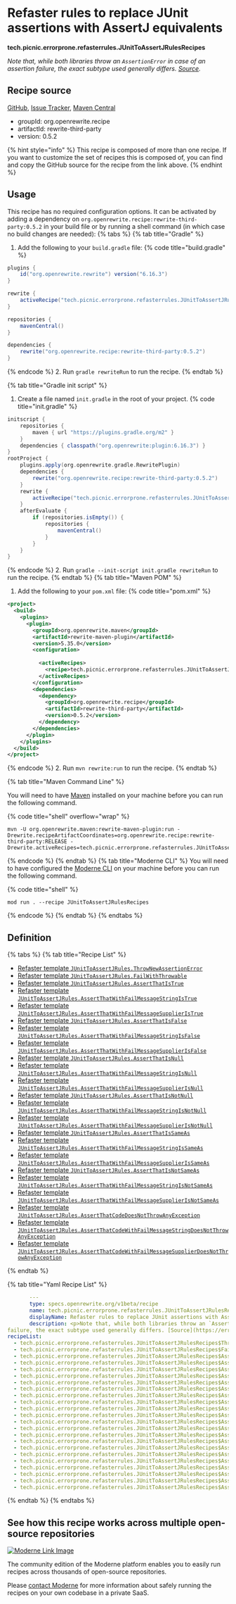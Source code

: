 # Refaster rules to replace JUnit assertions with AssertJ equivalents

**tech.picnic.errorprone.refasterrules.JUnitToAssertJRulesRecipes**

_<p>Note that, while both libraries throw an `AssertionError` in case of an assertion
 failure, the exact subtype used generally differs. [Source](https://error-prone.picnic.tech/refasterrules/JUnitToAssertJRules)._

## Recipe source

[GitHub](https://github.com/search?type=code&q=tech.picnic.errorprone.refasterrules.JUnitToAssertJRulesRecipes), [Issue Tracker](https://github.com/openrewrite/rewrite-third-party/issues), [Maven Central](https://central.sonatype.com/artifact/org.openrewrite.recipe/rewrite-third-party/0.5.2/jar)

* groupId: org.openrewrite.recipe
* artifactId: rewrite-third-party
* version: 0.5.2

{% hint style="info" %}
This recipe is composed of more than one recipe. If you want to customize the set of recipes this is composed of, you can find and copy the GitHub source for the recipe from the link above.
{% endhint %}

## Usage

This recipe has no required configuration options. It can be activated by adding a dependency on `org.openrewrite.recipe:rewrite-third-party:0.5.2` in your build file or by running a shell command (in which case no build changes are needed): 
{% tabs %}
{% tab title="Gradle" %}
1. Add the following to your `build.gradle` file:
{% code title="build.gradle" %}
```groovy
plugins {
    id("org.openrewrite.rewrite") version("6.16.3")
}

rewrite {
    activeRecipe("tech.picnic.errorprone.refasterrules.JUnitToAssertJRulesRecipes")
}

repositories {
    mavenCentral()
}

dependencies {
    rewrite("org.openrewrite.recipe:rewrite-third-party:0.5.2")
}
```
{% endcode %}
2. Run `gradle rewriteRun` to run the recipe.
{% endtab %}

{% tab title="Gradle init script" %}
1. Create a file named `init.gradle` in the root of your project.
{% code title="init.gradle" %}
```groovy
initscript {
    repositories {
        maven { url "https://plugins.gradle.org/m2" }
    }
    dependencies { classpath("org.openrewrite:plugin:6.16.3") }
}
rootProject {
    plugins.apply(org.openrewrite.gradle.RewritePlugin)
    dependencies {
        rewrite("org.openrewrite.recipe:rewrite-third-party:0.5.2")
    }
    rewrite {
        activeRecipe("tech.picnic.errorprone.refasterrules.JUnitToAssertJRulesRecipes")
    }
    afterEvaluate {
        if (repositories.isEmpty()) {
            repositories {
                mavenCentral()
            }
        }
    }
}
```
{% endcode %}
2. Run `gradle --init-script init.gradle rewriteRun` to run the recipe.
{% endtab %}
{% tab title="Maven POM" %}
1. Add the following to your `pom.xml` file:
{% code title="pom.xml" %}
```xml
<project>
  <build>
    <plugins>
      <plugin>
        <groupId>org.openrewrite.maven</groupId>
        <artifactId>rewrite-maven-plugin</artifactId>
        <version>5.35.0</version>
        <configuration>
          
          <activeRecipes>
            <recipe>tech.picnic.errorprone.refasterrules.JUnitToAssertJRulesRecipes</recipe>
          </activeRecipes>
        </configuration>
        <dependencies>
          <dependency>
            <groupId>org.openrewrite.recipe</groupId>
            <artifactId>rewrite-third-party</artifactId>
            <version>0.5.2</version>
          </dependency>
        </dependencies>
      </plugin>
    </plugins>
  </build>
</project>
```
{% endcode %}
2. Run `mvn rewrite:run` to run the recipe.
{% endtab %}

{% tab title="Maven Command Line" %}

You will need to have [Maven](https://maven.apache.org/download.cgi) installed on your machine before you can run the following command.

{% code title="shell" overflow="wrap" %}
```shell
mvn -U org.openrewrite.maven:rewrite-maven-plugin:run -Drewrite.recipeArtifactCoordinates=org.openrewrite.recipe:rewrite-third-party:RELEASE -Drewrite.activeRecipes=tech.picnic.errorprone.refasterrules.JUnitToAssertJRulesRecipes 
```
{% endcode %}
{% endtab %}
{% tab title="Moderne CLI" %}
You will need to have configured the [Moderne CLI](https://docs.moderne.io/moderne-cli/cli-intro) on your machine before you can run the following command.

{% code title="shell" %}
```shell
mod run . --recipe JUnitToAssertJRulesRecipes
```
{% endcode %}
{% endtab %}
{% endtabs %}

## Definition

{% tabs %}
{% tab title="Recipe List" %}
* [Refaster template `JUnitToAssertJRules.ThrowNewAssertionError`](../../../../tech/picnic/errorprone/refasterrules/junittoassertjrulesrecipes$thrownewassertionerrorrecipe.md)
* [Refaster template `JUnitToAssertJRules.FailWithThrowable`](../../../../tech/picnic/errorprone/refasterrules/junittoassertjrulesrecipes$failwiththrowablerecipe.md)
* [Refaster template `JUnitToAssertJRules.AssertThatIsTrue`](../../../../tech/picnic/errorprone/refasterrules/junittoassertjrulesrecipes$assertthatistruerecipe.md)
* [Refaster template `JUnitToAssertJRules.AssertThatWithFailMessageStringIsTrue`](../../../../tech/picnic/errorprone/refasterrules/junittoassertjrulesrecipes$assertthatwithfailmessagestringistruerecipe.md)
* [Refaster template `JUnitToAssertJRules.AssertThatWithFailMessageSupplierIsTrue`](../../../../tech/picnic/errorprone/refasterrules/junittoassertjrulesrecipes$assertthatwithfailmessagesupplieristruerecipe.md)
* [Refaster template `JUnitToAssertJRules.AssertThatIsFalse`](../../../../tech/picnic/errorprone/refasterrules/junittoassertjrulesrecipes$assertthatisfalserecipe.md)
* [Refaster template `JUnitToAssertJRules.AssertThatWithFailMessageStringIsFalse`](../../../../tech/picnic/errorprone/refasterrules/junittoassertjrulesrecipes$assertthatwithfailmessagestringisfalserecipe.md)
* [Refaster template `JUnitToAssertJRules.AssertThatWithFailMessageSupplierIsFalse`](../../../../tech/picnic/errorprone/refasterrules/junittoassertjrulesrecipes$assertthatwithfailmessagesupplierisfalserecipe.md)
* [Refaster template `JUnitToAssertJRules.AssertThatIsNull`](../../../../tech/picnic/errorprone/refasterrules/junittoassertjrulesrecipes$assertthatisnullrecipe.md)
* [Refaster template `JUnitToAssertJRules.AssertThatWithFailMessageStringIsNull`](../../../../tech/picnic/errorprone/refasterrules/junittoassertjrulesrecipes$assertthatwithfailmessagestringisnullrecipe.md)
* [Refaster template `JUnitToAssertJRules.AssertThatWithFailMessageSupplierIsNull`](../../../../tech/picnic/errorprone/refasterrules/junittoassertjrulesrecipes$assertthatwithfailmessagesupplierisnullrecipe.md)
* [Refaster template `JUnitToAssertJRules.AssertThatIsNotNull`](../../../../tech/picnic/errorprone/refasterrules/junittoassertjrulesrecipes$assertthatisnotnullrecipe.md)
* [Refaster template `JUnitToAssertJRules.AssertThatWithFailMessageStringIsNotNull`](../../../../tech/picnic/errorprone/refasterrules/junittoassertjrulesrecipes$assertthatwithfailmessagestringisnotnullrecipe.md)
* [Refaster template `JUnitToAssertJRules.AssertThatWithFailMessageSupplierIsNotNull`](../../../../tech/picnic/errorprone/refasterrules/junittoassertjrulesrecipes$assertthatwithfailmessagesupplierisnotnullrecipe.md)
* [Refaster template `JUnitToAssertJRules.AssertThatIsSameAs`](../../../../tech/picnic/errorprone/refasterrules/junittoassertjrulesrecipes$assertthatissameasrecipe.md)
* [Refaster template `JUnitToAssertJRules.AssertThatWithFailMessageStringIsSameAs`](../../../../tech/picnic/errorprone/refasterrules/junittoassertjrulesrecipes$assertthatwithfailmessagestringissameasrecipe.md)
* [Refaster template `JUnitToAssertJRules.AssertThatWithFailMessageSupplierIsSameAs`](../../../../tech/picnic/errorprone/refasterrules/junittoassertjrulesrecipes$assertthatwithfailmessagesupplierissameasrecipe.md)
* [Refaster template `JUnitToAssertJRules.AssertThatIsNotSameAs`](../../../../tech/picnic/errorprone/refasterrules/junittoassertjrulesrecipes$assertthatisnotsameasrecipe.md)
* [Refaster template `JUnitToAssertJRules.AssertThatWithFailMessageStringIsNotSameAs`](../../../../tech/picnic/errorprone/refasterrules/junittoassertjrulesrecipes$assertthatwithfailmessagestringisnotsameasrecipe.md)
* [Refaster template `JUnitToAssertJRules.AssertThatWithFailMessageSupplierIsNotSameAs`](../../../../tech/picnic/errorprone/refasterrules/junittoassertjrulesrecipes$assertthatwithfailmessagesupplierisnotsameasrecipe.md)
* [Refaster template `JUnitToAssertJRules.AssertThatCodeDoesNotThrowAnyException`](../../../../tech/picnic/errorprone/refasterrules/junittoassertjrulesrecipes$assertthatcodedoesnotthrowanyexceptionrecipe.md)
* [Refaster template `JUnitToAssertJRules.AssertThatCodeWithFailMessageStringDoesNotThrowAnyException`](../../../../tech/picnic/errorprone/refasterrules/junittoassertjrulesrecipes$assertthatcodewithfailmessagestringdoesnotthrowanyexceptionrecipe.md)
* [Refaster template `JUnitToAssertJRules.AssertThatCodeWithFailMessageSupplierDoesNotThrowAnyException`](../../../../tech/picnic/errorprone/refasterrules/junittoassertjrulesrecipes$assertthatcodewithfailmessagesupplierdoesnotthrowanyexceptionrecipe.md)

{% endtab %}

{% tab title="Yaml Recipe List" %}
```yaml
       ---
       type: specs.openrewrite.org/v1beta/recipe
       name: tech.picnic.errorprone.refasterrules.JUnitToAssertJRulesRecipes
       displayName: Refaster rules to replace JUnit assertions with AssertJ equivalents
       description: <p>Note that, while both libraries throw an `AssertionError` in case of an assertion
failure, the exact subtype used generally differs. [Source](https://error-prone.picnic.tech/refasterrules/JUnitToAssertJRules).
recipeList:
  - tech.picnic.errorprone.refasterrules.JUnitToAssertJRulesRecipes$ThrowNewAssertionErrorRecipe
  - tech.picnic.errorprone.refasterrules.JUnitToAssertJRulesRecipes$FailWithThrowableRecipe
  - tech.picnic.errorprone.refasterrules.JUnitToAssertJRulesRecipes$AssertThatIsTrueRecipe
  - tech.picnic.errorprone.refasterrules.JUnitToAssertJRulesRecipes$AssertThatWithFailMessageStringIsTrueRecipe
  - tech.picnic.errorprone.refasterrules.JUnitToAssertJRulesRecipes$AssertThatWithFailMessageSupplierIsTrueRecipe
  - tech.picnic.errorprone.refasterrules.JUnitToAssertJRulesRecipes$AssertThatIsFalseRecipe
  - tech.picnic.errorprone.refasterrules.JUnitToAssertJRulesRecipes$AssertThatWithFailMessageStringIsFalseRecipe
  - tech.picnic.errorprone.refasterrules.JUnitToAssertJRulesRecipes$AssertThatWithFailMessageSupplierIsFalseRecipe
  - tech.picnic.errorprone.refasterrules.JUnitToAssertJRulesRecipes$AssertThatIsNullRecipe
  - tech.picnic.errorprone.refasterrules.JUnitToAssertJRulesRecipes$AssertThatWithFailMessageStringIsNullRecipe
  - tech.picnic.errorprone.refasterrules.JUnitToAssertJRulesRecipes$AssertThatWithFailMessageSupplierIsNullRecipe
  - tech.picnic.errorprone.refasterrules.JUnitToAssertJRulesRecipes$AssertThatIsNotNullRecipe
  - tech.picnic.errorprone.refasterrules.JUnitToAssertJRulesRecipes$AssertThatWithFailMessageStringIsNotNullRecipe
  - tech.picnic.errorprone.refasterrules.JUnitToAssertJRulesRecipes$AssertThatWithFailMessageSupplierIsNotNullRecipe
  - tech.picnic.errorprone.refasterrules.JUnitToAssertJRulesRecipes$AssertThatIsSameAsRecipe
  - tech.picnic.errorprone.refasterrules.JUnitToAssertJRulesRecipes$AssertThatWithFailMessageStringIsSameAsRecipe
  - tech.picnic.errorprone.refasterrules.JUnitToAssertJRulesRecipes$AssertThatWithFailMessageSupplierIsSameAsRecipe
  - tech.picnic.errorprone.refasterrules.JUnitToAssertJRulesRecipes$AssertThatIsNotSameAsRecipe
  - tech.picnic.errorprone.refasterrules.JUnitToAssertJRulesRecipes$AssertThatWithFailMessageStringIsNotSameAsRecipe
  - tech.picnic.errorprone.refasterrules.JUnitToAssertJRulesRecipes$AssertThatWithFailMessageSupplierIsNotSameAsRecipe
  - tech.picnic.errorprone.refasterrules.JUnitToAssertJRulesRecipes$AssertThatCodeDoesNotThrowAnyExceptionRecipe
  - tech.picnic.errorprone.refasterrules.JUnitToAssertJRulesRecipes$AssertThatCodeWithFailMessageStringDoesNotThrowAnyExceptionRecipe
  - tech.picnic.errorprone.refasterrules.JUnitToAssertJRulesRecipes$AssertThatCodeWithFailMessageSupplierDoesNotThrowAnyExceptionRecipe

```
{% endtab %}
{% endtabs %}

## See how this recipe works across multiple open-source repositories

[![Moderne Link Image](/.gitbook/assets/ModerneRecipeButton.png)](https://app.moderne.io/recipes/tech.picnic.errorprone.refasterrules.JUnitToAssertJRulesRecipes)

The community edition of the Moderne platform enables you to easily run recipes across thousands of open-source repositories.

Please [contact Moderne](https://moderne.io/product) for more information about safely running the recipes on your own codebase in a private SaaS.
